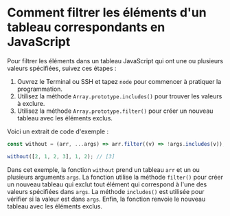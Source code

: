 # Comment filtrer les éléments d'un tableau correspondants en JavaScript

Pour filtrer les éléments dans un tableau JavaScript qui ont une ou plusieurs valeurs spécifiées, suivez ces étapes :

1. Ouvrez le Terminal ou SSH et tapez `node` pour commencer à pratiquer la programmation.
2. Utilisez la méthode `Array.prototype.includes()` pour trouver les valeurs à exclure.
3. Utilisez la méthode `Array.prototype.filter()` pour créer un nouveau tableau avec les éléments exclus.

Voici un extrait de code d'exemple :

```js
const without = (arr, ...args) => arr.filter((v) => !args.includes(v));

without([2, 1, 2, 3], 1, 2); // [3]
```

Dans cet exemple, la fonction `without` prend un tableau `arr` et un ou plusieurs arguments `args`. La fonction utilise la méthode `filter()` pour créer un nouveau tableau qui exclut tout élément qui correspond à l'une des valeurs spécifiées dans `args`. La méthode `includes()` est utilisée pour vérifier si la valeur est dans `args`. Enfin, la fonction renvoie le nouveau tableau avec les éléments exclus.

